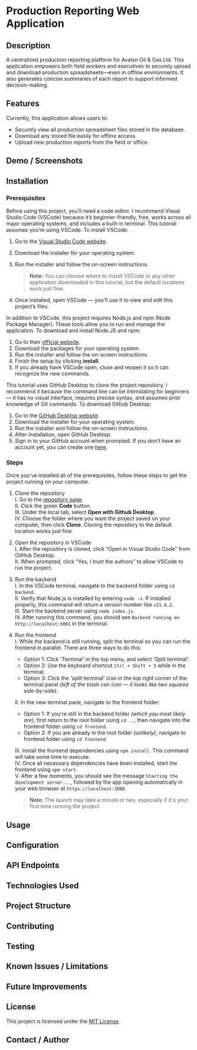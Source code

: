 # Production Reporting Web Application

## Description
A centralized production reporting platform for Avalon Oil & Gas Ltd. This application empowers both field workers and executives to securely upload and download production spreadsheets—even in offline environments. It also generates concise summaries of each report to support informed decision-making.
## Features
Currently, this application allows users to:

* Securely view all production spreadsheet files stored in the database.
* Download any stored file easily for offline access.
* Upload new production reports from the field or office.
## Demo / Screenshots

## Installation

### Prerequisites
Before using this project, you’ll need a code editor. I recommend Visual Studio Code (VSCode) because it’s beginner-friendly, free, works across all major operating systems, and includes a built-in terminal. This tutorial assumes you’re using VSCode. To install VSCode:

1. Go to the [Visual Studio Code website](https://code.visualstudio.com/).
2. Download the installer for your operating system.
3. Run the installer and follow the on-screen instructions.

   > **Note:** You can choose where to install VSCode or any other application downloaded in this tutorial, but the default locations work just fine.

4. Once installed, open VSCode — you'll use it to view and edit this project’s files.

In addition to VSCode, this project requires Node.js and npm (Node Package Manager). These tools allow you to run and manage the application. To download and install Node.JS and npm:

1. Go to their [official website](https://nodejs.org).
2. Download the packages for your operating system.
3. Run the installer and follow the on-screen instructions.
4. Finish the setup by clicking **install**.
5. If you already have VSCode open, close and reopen it so it can recognize the new commands.

This tutorial uses GitHub Desktop to clone the project repository. I recommend it because the command line can be intimidating for beginners — it has no visual interface, requires precise syntax, and assumes prior knowledge of Git commands. To download Github Desktop:

1. Go to the [GitHub Desktop website](https://github.com/apps/desktop).
2. Download the installer for your operating system.
3. Run the installer and follow the on-screen instructions.
4. After installation, open GitHub Desktop.
5. Sign in to your GitHub account when prompted. If you don’t have an account yet, you can create one [here](https://github.com/signup).

### Steps
Once you’ve installed all of the prerequisites, follow these steps to get the project running on your computer.

1. Clone the repository  
   I. Go to the [repository page](https://github.com/LucasMcK/production-reporting-app).  
   II. Click the green **Code** button.  
   III. Under the local tab, select **Open with Github Desktop**.  
   IV. Choose the folder where you want the project saved on your computer, then click **Clone**. Cloning the repository to the default location works just fine.

2. Open the repository in VSCode  
   I. After the repository is cloned, click “Open in Visual Studio Code” from GitHub Desktop.  
   II. When prompted, click “Yes, I trust the authors” to allow VSCode to run the project.

3. Run the backend  
   I. In the VSCode terminal, navigate to the backend folder using `cd backend`.  
   II. Verify that Node.js is installed by entering `node -v`. If installed properly, this command will return a version number like `v21.6.2`.  
   III. Start the backend server using `node index.js`.  
   IV. After running this command, you should see `Backend running on http://localhost:5001` in the terminal.

4. Run the frontend  
   I. While the backend is still running, split the terminal so you can run the frontend in parallel. There are three ways to do this:  

      - Option 1: Click 'Terminal' in the top menu, and select 'Split terminal'.  
      - Option 2: Use the keyboard shortcut `Ctrl + Shift + 5` while in the terminal.  
      - Option 3: Click the 'split terminal' icon in the top right corner of the terminal panel *(left of the trash can icon — it looks like two squares side-by-side)*.  

   II. In the new terminal pane, navigate to the frontend folder:  

      - Option 1: If you're still in the backend folder *(which you most likely are)*, first return to the root folder using `cd ..`, then navigate into the frontend folder using `cd frontend`.  
      - Option 2: If you are already in the root folder *(unlikely)*, navigate to frontend folder using `cd frontend`. 
       
   III. Install the frontend dependencies using `npm install`. This command will take some time to execute.  
   IV. Once all necessary dependencies have been installed, start the frontend using `npm start`.  
   V. After a few moments, you should see the message `Starting the development server...`, followed by the app opening automatically in your web browser at `https://localhost:3000`.  

   > **Note:** The launch may take a minute or two, especially if it's your first time running the project.

## Usage

## Configuration

## API Endpoints

## Technologies Used

## Project Structure

## Contributing

## Testing

## Known Issues / Limitations

## Future Improvements

## License
This project is licensed under the [MIT License](./LICENSE).
## Contact / Author